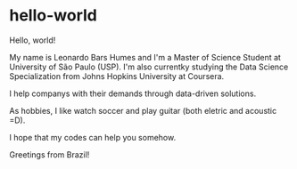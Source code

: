 # hello-world
Hello, world!

My name is Leonardo Bars Humes and I'm a Master of Science Student at University of São Paulo (USP). I'm also currentky studying the Data Science Specialization from Johns Hopkins University at Coursera.

I help companys with their demands through data-driven solutions.

As hobbies, I like watch soccer and play guitar (both eletric and acoustic =D).

I hope that my codes can help you somehow.

Greetings from Brazil!

